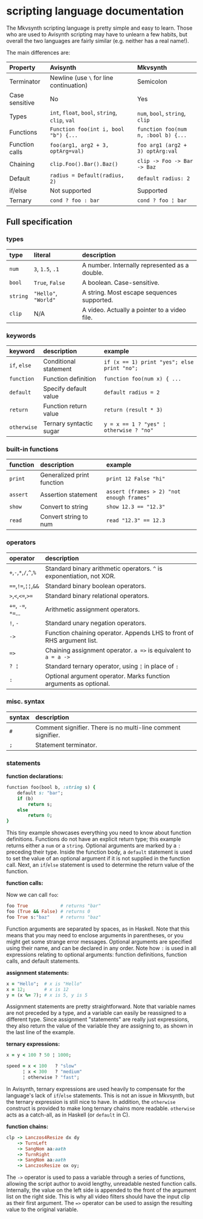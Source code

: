 # scripting language documentation #

The Mkvsynth scripting language is pretty simple and easy to learn. Those who are used to Avisynth scripting may have to unlearn a few habits, but overall the two languages are fairly similar (e.g. neither has a real name!).

The main differences are:

| Property       | Avisynth                                        | Mkvsynth                                |
|:---------------|:------------------------------------------------|:----------------------------------------|
| Terminator     | Newline (use `\` for line continuation)         | Semicolon                               |
| Case sensitive | No                                              | Yes                                     |
| Types          | `int`, `float`, `bool`, `string`, `clip`, `val` | `num`, `bool`, `string`, `clip`         |
| Functions      | `Function foo(int i, bool "b") {...`            | `function foo(num n, :bool b) {...`     | 
| Function calls | `foo(arg1, arg2 + 3, optArg=val)`               | `foo arg1 (arg2 + 3) optArg:val`        |
| Chaining       | `clip.Foo().Bar().Baz()`                        | `clip -> Foo -> Bar -> Baz`             |
| Default        | `radius = Default(radius, 2)`                   | `default radius: 2`                     |
| if/else        |  Not supported                                  | Supported                               |
| Ternary        | `cond ? foo : bar`                              | `cond ? foo ¦ bar`                      |

## Full specification ##

### types ###
| type     | literal              | description                                   |
|:---------|:---------------------|:----------------------------------------------|
| `num`    | `3`, `1.5`, `.1`     | A number. Internally represented as a double. |
| `bool`   | `True`, `False`      | A boolean. Case-sensitive.                    |
| `string` | `"Hello"`, `"World"` | A string. Most escape sequences supported.    |
| `clip`   | N/A                  | A video. Actually a pointer to a video file.  |

### keywords ###
| keyword      | description             | example                                     |
|:-------------|:------------------------|:--------------------------------------------|
| `if`, `else` | Conditional statement   | `if (x == 1) print "yes"; else print "no";` |
| `function`   | Function definition     | `function foo(num x) { ...`                 |
| `default`    | Specify default value   | `default radius = 2`                        |
| `return`     | Function return value   | `return (result * 3)`                       |
| `otherwise`  | Ternary syntactic sugar | `y = x == 1 ? "yes" ¦ otherwise ? "no"`     |

### built-in functions ###
| function     | description                | example                                     |
|:-------------|:---------------------------|:--------------------------------------------|
| `print`      | Generalized print function | `print 12 False "hi"`                       |
| `assert`     | Assertion statement        | `assert (frames > 2) "not enough frames"`   |
| `show`       | Convert to string          | `show 12.3 == "12.3"`                       |
| `read`       | Convert string to num      | `read "12.3" == 12.3`                       |

### operators ###
| operator                | description                                                            |
|:------------------------|:-----------------------------------------------------------------------|
| `+`,`-`,`*`,`/`,`^`,`%` | Standard binary arithmetic operators. `^` is exponentiation, not XOR.  |
| `==`,`!=`,`¦¦`,`&&`     | Standard binary boolean operators.                                     |
| `>`,`<`,`<=`,`>=`       | Standard binary relational operators.                                  |
| `+=`, `-=`, `*=`...     | Arithmetic assignment operators.                                       |
| `!`, `-`                | Standard unary negation operators.                                     |
| `->`                    | Function chaining operator. Appends LHS to front of RHS argument list. |
| `=>`                    | Chaining assignment operator. `a =>` is equivalent to `a = a ->`       |
| `? ¦`                   | Standard ternary operator, using `¦` in place of `:`                   |
| `:`                     | Optional argument operator. Marks function arguments as optional.      |

### misc. syntax ###
| syntax                  | description                                                            |
|:------------------------|:-----------------------------------------------------------------------|
| `#`                     | Comment signifier. There is no multi-line comment signifier.           |
| `;`                     | Statement terminator.                                                  |


### statements ###
**function declarations:**
```ruby
function foo(bool b, :string s) {
    default s: "bar";
    if (b)
        return s;
    else
        return 0;
}
```
This tiny example showcases everything you need to know about function definitions. Functions do not have an explicit return type; this example returns either a `num` or a `string`. Optional arguments are marked by a `:` preceding their type. Inside the function body, a `default` statement is used to set the value of an optional argument if it is not supplied in the function call. Next, an `if`/`else` statement is used to determine the return value of the function.

**function calls:**

Now we can call `foo`:
```ruby
foo True            # returns "bar"
foo (True && False) # returns 0
foo True s:"baz"    # returns "baz"
```
Function arguments are separated by spaces, as in Haskell. Note that this means that you may need to enclose arguments in parentheses, or you might get some strange error messages. Optional arguments are specified using their name, and can be declared in any order. Note how `:` is used in all expressions relating to optional arguments: function definitions, function calls, and default statements.

**assignment statements:**
```ruby
x = "Hello";  # x is "Hello"
x = 12;       # x is 12
y = (x %= 7); # x is 5, y is 5
```
Assignment statements are pretty straightforward. Note that variable names are not preceded by a type, and a variable can easily be reassigned to a different type. Since assignment "statements" are really just expressions, they also return the value of the variable they are assigning to, as shown in the last line of the example.

**ternary expressions:**
```ruby
x = y < 100 ? 50 ¦ 1000;

speed = x < 100   ? "slow"
      ¦ x < 300   ? "medium"
      ¦ otherwise ? "fast";
```
In Avisynth, ternary expressions are used heavily to compensate for the language's lack of `if`/`else` statements. This is not an issue in Mkvsynth, but the ternary expression is still nice to have. In addition, the `otherwise` construct is provided to make long ternary chains more readable. `otherwise` acts as a catch-all, as in Haskell (or `default` in C).

**function chains:**
```ruby
clp -> Lanczos4Resize dx dy
    -> TurnLeft
    -> SangNom aa:aath
    -> TurnRight
    -> SangNom aa:aath
    -> LanczosResize ox oy;
```
The `->` operator is used to pass a variable through a series of functions, allowing the script author to avoid lengthy, unreadable nested function calls. Internally, the value on the left side is appended to the front of the argument list on the right side. This is why all video filters should have the input clip as their first argument. The `=>` operator can be used to assign the resulting value to the original variable.
